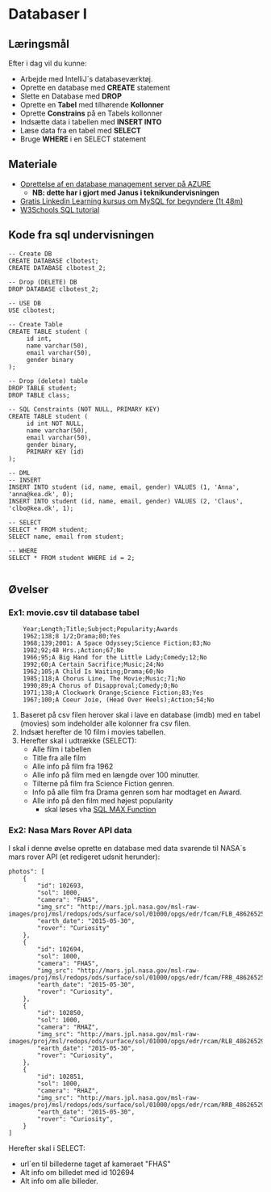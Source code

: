 # Databaser I

## Læringsmål

Efter i dag vil du kunne:

* Arbejde med IntelliJ´s databaseværktøj.
* Oprette en database med **CREATE** statement
* Slette en Database med **DROP**
* Oprette en **Tabel** med tilhørende **Kollonner**
* Oprette **Constrains** på en Tabels kollonner
* Indsætte data i tabellen med **INSERT INTO**
* Læse data fra en tabel med **SELECT**
* Bruge **WHERE** i en SELECT statement

## Materiale

* [Oprettelse af en database management server på AZURE](assets/AZURE\_opret\_db.png)
  * **NB: dette har i gjort med Janus i teknikundervisningen**
* [Gratis Linkedin Learning kursus om MySQL for begyndere (1t 48m)](https://www.linkedin.com/learning/learning-mysql-development-2/learning-to-use-mysql?autoplay=true&resume=false&u=36836804)
* [W3Schools SQL tutorial](https://www.w3schools.com/sql/)

## Kode fra sql undervisningen 

```
-- Create DB
CREATE DATABASE clbotest;
CREATE DATABASE clbotest_2;

-- Drop (DELETE) DB
DROP DATABASE clbotest_2;

-- USE DB
USE clbotest;

-- Create Table
CREATE TABLE student (
	 id int,
	 name varchar(50),
	 email varchar(50),
	 gender binary
);

-- Drop (delete) table
DROP TABLE student;
DROP TABLE class;

-- SQL Constraints (NOT NULL, PRIMARY KEY)
CREATE TABLE student (
	 id int NOT NULL,
	 name varchar(50),
	 email varchar(50),
	 gender binary,
	 PRIMARY KEY (id)
);

-- DML
-- INSERT
INSERT INTO student (id, name, email, gender) VALUES (1, 'Anna', 'anna@kea.dk', 0);
INSERT INTO student (id, name, email, gender) VALUES (2, 'Claus', 'clbo@kea.dk', 1);

-- SELECT
SELECT * FROM student;
SELECT name, email from student;

-- WHERE
SELECT * FROM student WHERE id = 2;


``` 

## Øvelser

### Ex1: movie.csv til database tabel

```
	Year;Length;Title;Subject;Popularity;Awards
	1962;138;8 1/2;Drama;80;Yes
	1968;139;2001: A Space Odyssey;Science Fiction;83;No
	1982;92;48 Hrs.;Action;67;No
	1966;95;A Big Hand for the Little Lady;Comedy;12;No
	1992;60;A Certain Sacrifice;Music;24;No
	1962;105;A Child Is Waiting;Drama;60;No
	1985;118;A Chorus Line, The Movie;Music;71;No
	1990;89;A Chorus of Disapproval;Comedy;0;No
	1971;138;A Clockwork Orange;Science Fiction;83;Yes
	1967;100;A Coeur Joie, (Head Over Heels);Action;54;No

```

1. Baseret på csv filen herover skal i lave en database (imdb) med en tabel (movies) som indeholder alle kolonner fra csv filen.
2. Indsæt herefter de 10 film i movies tabellen.
3. Herefter skal i udtrække (SELECT):
	* Alle film i tabellen
	* Title fra alle film
	* Alle info på film fra 1962
	* Alle info på film med en længde over 100 minutter.
	* Tilterne på film fra Science Fiction genren.
	* Info på alle film fra Drama genren som har modtaget en Award.
	* Alle info på den film med højest popularity
		* skal løses vha [SQL MAX Function](https://www.w3schools.com/sql/func_mysql_max.asp) 

### Ex2: Nasa Mars Rover API data

I skal i denne øvelse oprette en database med data svarende til NASA´s mars rover API (et redigeret udsnit herunder):

```
photos": [
	{
		"id": 102693,
		"sol": 1000,
		"camera": "FHAS",
		"img_src": "http://mars.jpl.nasa.gov/msl-raw-images/proj/msl/redops/ods/surface/sol/01000/opgs/edr/fcam/FLB_486265257EDR_F0481570FHAZ00323M_.JPG",
		"earth_date": "2015-05-30",
		"rover": "Curiosity" 
	},
	{
		"id": 102694,
		"sol": 1000,
		"camera": "FHAS",
		"img_src": "http://mars.jpl.nasa.gov/msl-raw-images/proj/msl/redops/ods/surface/sol/01000/opgs/edr/fcam/FRB_486265257EDR_F0481570FHAZ00323M_.JPG",
		"earth_date": "2015-05-30",
		"rover": "Curiosity",
	},
	{
		"id": 102850,
		"sol": 1000,
		"camera": "RHAZ",
		"img_src": "http://mars.jpl.nasa.gov/msl-raw-images/proj/msl/redops/ods/surface/sol/01000/opgs/edr/rcam/RLB_486265291EDR_F0481570RHAZ00323M_.JPG",
		"earth_date": "2015-05-30",
		"rover": "Curiosity",
	},
	{
		"id": 102851,
		"sol": 1000,
		"camera": "RHAZ",
		"img_src": "http://mars.jpl.nasa.gov/msl-raw-images/proj/msl/redops/ods/surface/sol/01000/opgs/edr/rcam/RRB_486265291EDR_F0481570RHAZ00323M_.JPG",
		"earth_date": "2015-05-30",
		"rover": "Curiosity",
	}
] 

```
 
Herefter skal i SELECT:

* url´en til billederne taget af kameraet "FHAS"
* Alt info om billedet med id 102694
* Alt info om alle billeder.
